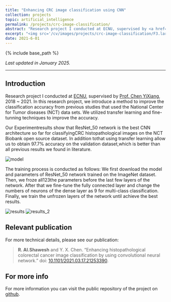 ```yaml
---
title: "Enhancing CRC image classification using CNN"
collection: projects
topic: artificial_intelligence
permalink: /projects/crc-image-classification/
abstract: "Research project I conducted at ECNU, supervised by <a href='https://faculty.ecnu.edu.cn/_s43/cyx_en/main.psp'>Prof. Chen YiXiang</a>, 2018 ~ 2021. In this research project, we introduce a method to improve the classification accuracy from previous studies that used the National Center for Tumor diseases (NCT) data sets. We utilized transfer learning and fine-tunning techniques to improve the accuracy."
excerpt: "<img src='/cv/images/projects/crc-image-classification/F3.large.jpg' width='700px'>"
date: 2021-6-01
---
```


{% include base_path %}

*Last updated in January 2025.*

---

## Introduction

Research project I conducted at [ECNU](https://english.ecnu.edu.cn/), supervised by <a href='https://faculty.ecnu.edu.cn/_s43/cyx_en/main.psp'>Prof. Chen YiXiang</a>, 2018 ~ 2021. In this research project, we introduce a method to improve the classification accuracy from previous studies that used the National Center for Tumor diseases (NCT) data sets. We utilized transfer learning and fine-tunning techniques to improve the accuracy. 

Our Experimentresults show that ResNet_50 network is the best CNN architecture so far for classifyingCRC histopathological images on the NCT Biobank open source dataset. In addition tothat using transfer learning allow us to obtain 97.7% accuracy on the validation dataset,which is better than all previous results we found in literature.

![model](/cv/images/projects/crc-image-classification/F3.large.jpg)

The training process is conducted as follows: We first download the model and parameters of ResNet_50 network trained on the ImageNet dataset. Then, we froze all123the parameters before the last few layers of the network. After that we fine-tune the fully connected layer and change the numbers of neurons of the dense layer as 9 for multi-class classification. Finally, we train the unfrozen layers of the network until achieve the best results.

![results](/cv/images/projects/crc-image-classification/F4.large.jpg)
![results_2](/cv/images/projects/crc-image-classification/F5.large.jpg)

## Relevant publication

For more technical details, please see our publication:
>**R. Al.Shawesh** and Y. X. Chen. “Enhancing histopathological colorectal cancer image classification by using convolutional neural network.” doi: [10.1101/2021.03.17.21253390](https://doi.org/10.1101/2021.03.17.21253390).

## For more info

For more information you can visit the public repository of the project on [github](https://github.com/radwanCS/ResNet_50_enhanced_for_CRC_image_classification).

<!--
## Demo

Here is a video demo of our system performing lung ultrasound examination of the anterior-superior region of a volunteer through the second and third intercostal spaces.

<video controls style="width: 100%; height: auto;" controlsList="nodownload" oncontextmenu="return false;" preload="auto">
  <source src="/files/webm/lus.webm" type="video/webm">
  Your browser does not support the video tag.
</video>
-->
